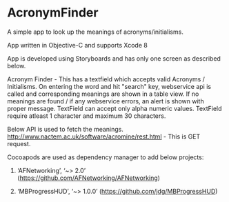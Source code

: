 # AcronymFinder
A simple app to look up the meanings of acronyms/initialisms. 

App written in Objective-C and supports Xcode 8 

App is developed using Storyboards and has only one screen as described below.

Acronym Finder - This has a textfield which accepts valid Acronyms / Initialisms. On entering the word and hit "search" key, webservice api is called and corresponding meanings are shown in a table view. If no meanings are found / if any webservice errors, an alert is shown with proper message. TextField can accept only alpha numeric values. TextField require atleast 1 character and maximum 30 characters.
    
Below API is used to fetch the meanings.
http://www.nactem.ac.uk/software/acromine/rest.html - This is GET request.

Cocoapods are used as dependency manager to add below projects:

   1. ‘AFNetworking’, ‘~> 2.0’ (https://github.com/AFNetworking/AFNetworking)

   2. ‘MBProgressHUD’, ‘~> 1.0.0’ (https://github.com/jdg/MBProgressHUD)
